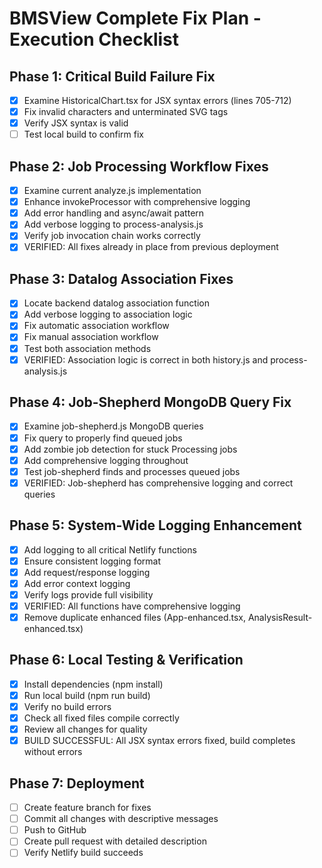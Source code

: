 # BMSView Complete Fix Plan - Execution Checklist

## Phase 1: Critical Build Failure Fix
- [x] Examine HistoricalChart.tsx for JSX syntax errors (lines 705-712)
- [x] Fix invalid characters and unterminated SVG tags
- [x] Verify JSX syntax is valid
- [ ] Test local build to confirm fix

## Phase 2: Job Processing Workflow Fixes
- [x] Examine current analyze.js implementation
- [x] Enhance invokeProcessor with comprehensive logging
- [x] Add error handling and async/await pattern
- [x] Add verbose logging to process-analysis.js
- [x] Verify job invocation chain works correctly
- [x] VERIFIED: All fixes already in place from previous deployment

## Phase 3: Datalog Association Fixes
- [x] Locate backend datalog association function
- [x] Add verbose logging to association logic
- [x] Fix automatic association workflow
- [x] Fix manual association workflow
- [x] Test both association methods
- [x] VERIFIED: Association logic is correct in both history.js and process-analysis.js

## Phase 4: Job-Shepherd MongoDB Query Fix
- [x] Examine job-shepherd.js MongoDB queries
- [x] Fix query to properly find queued jobs
- [x] Add zombie job detection for stuck Processing jobs
- [x] Add comprehensive logging throughout
- [x] Test job-shepherd finds and processes queued jobs
- [x] VERIFIED: Job-shepherd has comprehensive logging and correct queries

## Phase 5: System-Wide Logging Enhancement
- [x] Add logging to all critical Netlify functions
- [x] Ensure consistent logging format
- [x] Add request/response logging
- [x] Add error context logging
- [x] Verify logs provide full visibility
- [x] VERIFIED: All functions have comprehensive logging
- [x] Remove duplicate enhanced files (App-enhanced.tsx, AnalysisResult-enhanced.tsx)

## Phase 6: Local Testing & Verification
- [x] Install dependencies (npm install)
- [x] Run local build (npm run build)
- [x] Verify no build errors
- [x] Check all fixed files compile correctly
- [x] Review all changes for quality
- [x] BUILD SUCCESSFUL: All JSX syntax errors fixed, build completes without errors

## Phase 7: Deployment
- [ ] Create feature branch for fixes
- [ ] Commit all changes with descriptive messages
- [ ] Push to GitHub
- [ ] Create pull request with detailed description
- [ ] Verify Netlify build succeeds